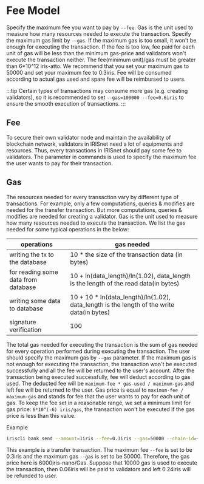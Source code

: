 # Fee Model

Specify the maximum fee you want to pay by `--fee`. Gas is the unit used to measure how many resources needed to execute the transaction. Specify the maximum gas limit by `-—gas`. If the maximum gas is too small, it won't be enough for executing the transaction. If the fee is too low, fee paid for each unit of gas will be less than the minimum gas-price and validators won't execute the transaction neither. The fee(minimum unit)/gas must be greater than 6*10^12 iris-atto. We recommend that you set your maximum gas to 50000 and set your maximum fee to 0.3iris. Fee will be consumed according to actual gas used and spare fee will be reimbursed to users.

:::tip
Certain types of transactions may consume more gas (e.g. creating validators), so it is recommended to set `--gas=100000 --fee=0.6iris` to ensure the smooth execution of transactions.
:::

## Fee

To secure their own validator node and maintain the availability of blockchain network, validators in IRISnet need a lot of equipments and resources. Thus, every transactions in IRISnet should pay some fee to validators. The parameter in commands is used to specify the maximum fee the user wants to pay for their transaction.

## Gas

The resources needed for every transaction vary by different type of transactions. For example, only a few computations, queries & modifies are needed for the transfer transaction. But more computations, queries & modifies are needed for creating a validator. Gas is the unit used to measure how many resources needed to execute the transaction. We list the gas needed for some typical operations in the below:

| operations                          | gas needed                                                   |
| ----------------------------------- | ------------------------------------------------------------ |
| writing the tx to the database      | 10 * the size of the transaction data (in bytes)             |
| for reading some data from database | 10 + ln(data_length)/ln(1.02), data_length is the length of the read data(in bytes) |
| writing some data to database       | 10 + 10 * ln(data_length)/ln(1.02), data_length is the length of the write data(in bytes) |
| signature verification              | 100                                                          |

The total gas needed for executing the transaction is the sum of gas needed for every operation performed during executing the transaction. The user should specify the maximum gas by `--gas` parameter. If the maximum gas is not enough for executing the transaction, the transaction won't be executed successfully and all the fee will be returned to the user's account. After the transaction being executed successfully, fee will deduct according to gas used. The deducted fee will be `maximum-fee * gas-used / maximum-gas` and left fee will be returned to the user. Gas price is equal to `maximum-fee / maximum-gas` and stands for fee that the user wants to pay for each unit of gas. To keep the fee set in a reasonable range, we set a minimum limit for gas price: `6*10^(-6) iris/gas`, the transaction won't be executed if the gas price is less than this value.

Example

```bash
iriscli bank send --amount=1iris --fee=0.3iris --gas=50000 --chain-id=<chain-id> --from=<key-name> --to=<account-address>
```

This example is a transfer transaction. The maximum fee `--fee` is set to be 0.3iris and the maximum gas `--gas` is set to be 50000. Therefore, the gas price here is 6000iris-nano/Gas. Suppose that 10000 gas is used to execute the transaction, then 0.06iris will be paid to validators and left 0.24iris will be refunded to user.
